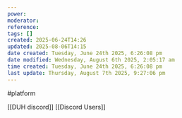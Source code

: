 ```yaml
---
power: 
moderator: 
reference: 
tags: []
created: 2025-06-24T14:26
updated: 2025-08-06T14:15
date created: Tuesday, June 24th 2025, 6:26:08 pm
date modified: Wednesday, August 6th 2025, 2:05:17 am
time created: Tuesday, June 24th 2025, 6:26:08 pm
last update: Thursday, August 7th 2025, 9:27:06 pm
---
```

#platform



[[DUH discord]]
[[Discord Users]]